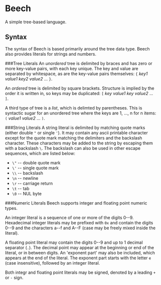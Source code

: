 # Beech
A simple tree-based language.

## Syntax
The syntax of Beech is based primarily around the tree data type. Beech also provides literals for strings and numbers.

###Tree Literals
An _unordered_ tree is delimited by braces and has zero or more key-value pairs, with each key unique. The key and value are separated by whitespace, as are the key-value pairs themselves:
`{` _key1_  _value1_  _key2_  _value2_ ... `}`.

An _ordered_ tree is delimited by square brackets. Structure is implied by the order it is written in, so keys may be duplicated:
`[` _key_  _value1_  _key_  _value2_ ... `]`.

A third type of tree is a _list_, which is delimted by parentheses. This is syntactic sugar for an unordered tree where the keys are 1, ..., n for n items:
`(` _value1_  _value2_ ... `)`.

###String Literals
A string literal is delimited by matching quote marks (either double `"` or single `'`). It may contain any ascii printable character except for the quote mark matching the delimiters and the backslash character. These characters may be added to the string by escaping them with a backslash `\`. The backslash can also be used in other escape sequences, which are listed below:

* `\"` -- double quote mark
* `\'` -- single quote mark
* `\\` -- backslash
* `\n` -- newline
* `\r` -- carriage return
* `\t` -- tab
* `\0` -- NUL byte

###Numeric Literals
Beech supports integer and floating point numeric types.

An integer literal is a sequence of one or more of the digits 0--9. Hexadecimal integer literals may be prefixed with `0x` and contain the digits 0--9 and the characters a--f and A--F (case may be freely mixed inside the literal).

A floating point literal may contain the digits 0--9 and up to 1 decimal separator (`.`). The decimal point may appear at the beginning or end of the literal, or in between digits. An 'exponent part' may also be included, which appears at the end of the literal. The exponent part starts with the letter `e` (case insensitive), followed by an integer literal.

Both integr and floating point literals may be signed, denoted by a leading `+` or `-` sign.
